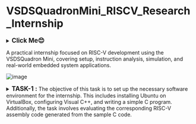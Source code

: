 # VSDSQuadronMini_RISCV_Research_Internship
<details>
  <summary><big><b>Click Me😊</b></big></summary>
  <p>Hiii! I'm Galvin Benson<br>Email ID: galvin.benson@gmail.com<br>GitHub Profile: https://github.com/galvin-benson<br>LinkedIN Profile: www.linkedin.com/in/galvin-benson

</p>
</details>


A practical internship focused on RISC-V development using the VSDSQuadron Mini, covering setup, instruction analysis, simulation, and real-world embedded system applications.

![image](https://github.com/user-attachments/assets/0f0091ae-8a07-4903-ac24-8c1342084913)
<details>
<summary><big><b>TASK-1 : </b></big>The objective of this task is to set up the necessary software environment for the internship. This includes installing Ubuntu on VirtualBox, configuring Visual C++, and writing a simple C program. Additionally, the task involves evaluating the corresponding RISC-V assembly code generated from the sample C code. </summary>
<img width="810" alt="Screenshot 2025-02-26 at 11 37 34 PM" src="https://github.com/user-attachments/assets/7d60cb73-01ef-47b8-affe-5ab86f572497" />
<h3>Step:1 </h3>

<h3>Step:2 Create a sample C code</h3>
<p>Install Leafpad, a lightweight text editor for Ubuntu.</p>
<p><blockquote>$ sudo apt install leafpad</blockquote></p>
<p>Create a new C file and write a basic code for compilation</p>
<p><blockquote>$ leafpad sum1ton.c &</blockquote></p>
<img src="https://github.com/user-attachments/assets/ac56230c-35b3-4806-96ba-c1bcc3f5df43" alt="Screenshot" width="500">

<h3>Step:3 Compile the C Code with basic GCC Compiler</h3>
<p>After writing a basic C code, compile the C code</p>
<p><blockquote>$ gcc sum1ton.c</blockquote></p>
<p>Now, Run the compiled C code</p>
<p><blockquote>$ ./a.out</blockquote></p>

![Screenshot from 2025-02-26 22-50-14](https://github.com/user-attachments/assets/56c1a1a2-d30f-4532-985b-27f0564ee73a)
<br>Changing n value from 5 to 11.

![Screenshot from 2025-02-26 22-52-06](https://github.com/user-attachments/assets/0d1b8b10-cfed-47b9-b46b-86d8664dbe59)
![Screenshot from 2025-02-26 22-52-14](https://github.com/user-attachments/assets/16af63d5-d927-4962-b2f7-523f316783d5)


<h3>Compile the C Code with RISC-V Compiler</h3>
<p>Compilation of the C code using RISC-V compiler:</p>
<p><blockquote>$ riscv64-unknown-elf-gcc -O1 -mabi=lp64 -march=rv64i -o sum1ton.o sum1ton.c</blockquote></p>

![Screenshot from 2025-02-26 23-09-40](https://github.com/user-attachments/assets/2aac33a7-a85b-48dd-bcc1-67974f08473c)

<h3>Step 5: Display The Assembly Code</h3>
<p>To Display the optimized assembly code for the main function:</p>
<p><blockquote>$ riscv64-unknown-elf-objdump -d filename.o | less</blockquote></p>

![Screenshot from 2025-02-26 23-09-27](https://github.com/user-attachments/assets/7cf6ef8d-ecfb-4ff9-bb4a-16fc84fa8a0d)

<p><blockquote></blockquote></p>
</details>
